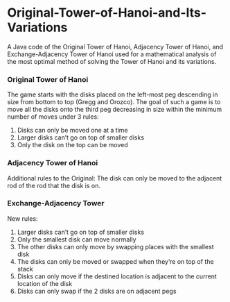 # Original-Tower-of-Hanoi-and-Its-Variations
A Java code of the Original Tower of Hanoi, Adjacency Tower of Hanoi, and Exchange-Adjacency Tower of Hanoi used for 
a mathematical analysis of the most optimal method of solving the Tower of Hanoi and its variations.

<h3>Original Tower of Hanoi</h3>
<p>The game starts with the disks placed on the left-most peg descending in size from bottom to top (Gregg and Orozco). The goal of such a game is to move all the disks onto the third peg decreasing in size within the minimum number of moves under 3 rules:</p>
<ol>
  <li>Disks can only be moved one at a time</li>
  <li>Larger disks can’t go on top of smaller disks</li>
  <li>Only the disk on the top can be moved</li>
</ol>

<h3>Adjacency Tower of Hanoi</h3>
Additional rules to the Original: The disk can only be moved to the adjacent rod of the rod that the disk is on.

<h3>Exchange-Adjacency Tower</h3>
<p>New rules:</p>
<ol>
  <li>Larger disks can’t go on top of smaller disks</li>
  <li>Only the smallest disk can move normally</li>
  <li>The other disks can only move by swapping places with the smallest disk</li>
  <li>The disks can only be moved or swapped when they’re on top of the stack</li>
  <li>Disks can only move if the destined location is adjacent to the current location of the disk</li>
  <li>Disks can only swap if the 2 disks are on adjacent pegs</li>
</ol>

